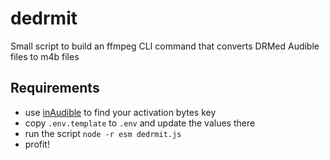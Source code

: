 # dedrmit

Small script to build an ffmpeg CLI command that converts DRMed Audible files to m4b files

## Requirements

 * use [inAudible](https://github.com/rmcrackan/inAudible) to find your activation bytes key
 * copy `.env.template` to `.env` and update the values there
 * run the script `node -r esm dedrmit.js`
 * profit!
